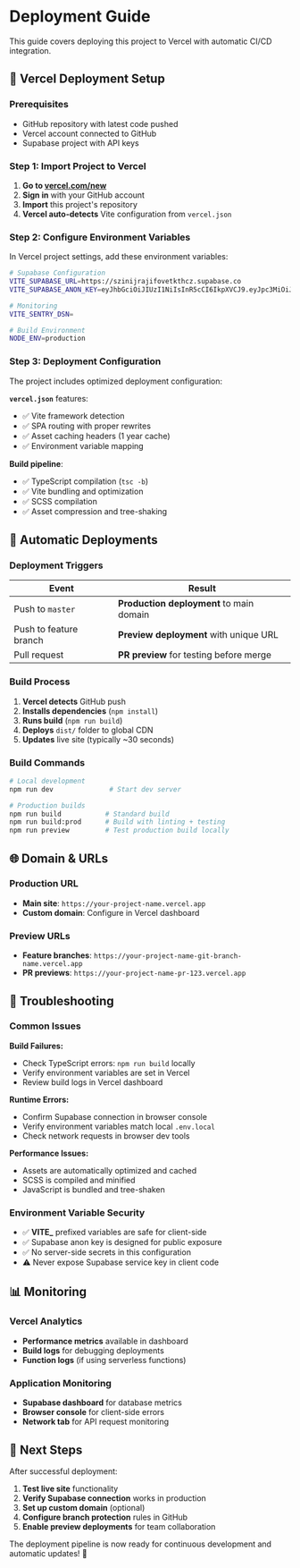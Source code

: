 # Deployment Guide

This guide covers deploying this project to Vercel with automatic CI/CD integration.

## 🚀 Vercel Deployment Setup

### Prerequisites
- GitHub repository with latest code pushed
- Vercel account connected to GitHub
- Supabase project with API keys

### Step 1: Import Project to Vercel

1. **Go to [vercel.com/new](https://vercel.com/new)**
2. **Sign in** with your GitHub account
3. **Import** this project's repository
4. **Vercel auto-detects** Vite configuration from `vercel.json`

### Step 2: Configure Environment Variables

In Vercel project settings, add these environment variables:

```bash
# Supabase Configuration
VITE_SUPABASE_URL=https://szinijrajifovetkthcz.supabase.co
VITE_SUPABASE_ANON_KEY=eyJhbGciOiJIUzI1NiIsInR5cCI6IkpXVCJ9.eyJpc3MiOiJzdXBhYmFzZSIsInJlZiI6InN6aW5panJhamlmb3ZldGt0aGN6Iiwicm9sZSI6ImFub24iLCJpYXQiOjE3NTczMDQzMzgsImV4cCI6MjA3Mjg4MDMzOH0.WSBn14JZZFUwf-zRoQDLNq30bP9nE7_ItB352znOBdk

# Monitoring
VITE_SENTRY_DSN=

# Build Environment
NODE_ENV=production
```

### Step 3: Deployment Configuration

The project includes optimized deployment configuration:

**`vercel.json`** features:
- ✅ Vite framework detection
- ✅ SPA routing with proper rewrites
- ✅ Asset caching headers (1 year cache)
- ✅ Environment variable mapping

**Build pipeline**:
- ✅ TypeScript compilation (`tsc -b`)
- ✅ Vite bundling and optimization
- ✅ SCSS compilation
- ✅ Asset compression and tree-shaking

## 🔄 Automatic Deployments

### Deployment Triggers

| Event | Result |
|-------|--------|
| Push to `master` | **Production deployment** to main domain |
| Push to feature branch | **Preview deployment** with unique URL |
| Pull request | **PR preview** for testing before merge |

### Build Process

1. **Vercel detects** GitHub push
2. **Installs dependencies** (`npm install`)
3. **Runs build** (`npm run build`)
4. **Deploys** `dist/` folder to global CDN
5. **Updates** live site (typically ~30 seconds)

### Build Commands

```bash
# Local development
npm run dev              # Start dev server

# Production builds
npm run build           # Standard build
npm run build:prod      # Build with linting + testing
npm run preview         # Test production build locally
```

## 🌐 Domain & URLs

### Production URL
- **Main site**: `https://your-project-name.vercel.app`
- **Custom domain**: Configure in Vercel dashboard

### Preview URLs
- **Feature branches**: `https://your-project-name-git-branch-name.vercel.app`
- **PR previews**: `https://your-project-name-pr-123.vercel.app`

## 🔧 Troubleshooting

### Common Issues

**Build Failures:**
- Check TypeScript errors: `npm run build` locally
- Verify environment variables are set in Vercel
- Review build logs in Vercel dashboard

**Runtime Errors:**
- Confirm Supabase connection in browser console
- Verify environment variables match local `.env.local`
- Check network requests in browser dev tools

**Performance Issues:**
- Assets are automatically optimized and cached
- SCSS is compiled and minified
- JavaScript is bundled and tree-shaken

### Environment Variable Security

- ✅ **VITE_** prefixed variables are safe for client-side
- ✅ Supabase anon key is designed for public exposure
- ✅ No server-side secrets in this configuration
- ⚠️ Never expose Supabase service key in client code

## 📊 Monitoring

### Vercel Analytics
- **Performance metrics** available in dashboard
- **Build logs** for debugging deployments
- **Function logs** (if using serverless functions)

### Application Monitoring
- **Supabase dashboard** for database metrics
- **Browser console** for client-side errors
- **Network tab** for API request monitoring

## 🚀 Next Steps

After successful deployment:

1. **Test live site** functionality
2. **Verify Supabase connection** works in production
3. **Set up custom domain** (optional)
4. **Configure branch protection** rules in GitHub
5. **Enable preview deployments** for team collaboration

The deployment pipeline is now ready for continuous development and automatic updates! 🎯
